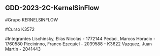 ## GDD-2023-2C-KernelSinFlow

#Grupo 
KERNELSINFLOW

#Curso
K3572

#Integrantes
Lischinsky, Elías Nicolás - 1772144
Pedaci, Marcos Horacio - 1760580
Piccininno, Franco Ezequiel - 2039588 - K3622
Vazquez, Juan Martin - 2041443
